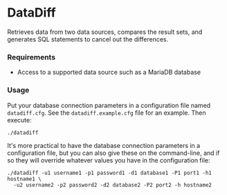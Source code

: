 # DataDiff

Retrieves data from two data sources, compares the result sets, and generates 
SQL statements to cancel out the differences.

### Requirements

* Access to a supported data source such as a MariaDB database

### Usage

Put your database connection parameters in a configuration file named 
`datadiff.cfg`. See the `datadiff.example.cfg` file for an example. Then execute:

    ./datadiff

It's more practical to have the database connection parameters in a 
configuration file, but you can also give these on the command-line, and if so 
they will override whatever values you have in the configuration file:

    ./datadiff -u1 username1 -p1 password1 -d1 database1 -P1 port1 -h1 hostname1 \
      -u2 username2 -p2 password2 -d2 database2 -P2 port2 -h hostname2